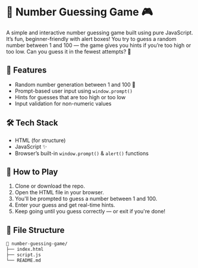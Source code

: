 # 🔢 Number Guessing Game 🎮

A simple and interactive number guessing game built using pure JavaScript. It’s fun, beginner-friendly with alert boxes! You try to guess a random number between 1 and 100 — the game gives you hints if you’re too high or too low. Can you guess it in the fewest attempts? 👀

## 🚀 Features

- Random number generation between 1 and 100 🎲
- Prompt-based user input using `window.prompt()`
- Hints for guesses that are too high or too low
- Input validation for non-numeric values


## 🛠️ Tech Stack

- HTML (for structure)
- JavaScript ✨
- Browser’s built-in `window.prompt()` & `alert()` functions

## 🧠 How to Play

1. Clone or download the repo.
2. Open the HTML file in your browser.
3. You'll be prompted to guess a number between 1 and 100.
4. Enter your guess and get real-time hints.
5. Keep going until you guess correctly — or exit if you're done!


## 📂 File Structure

```bash
📁 number-guessing-game/
├── index.html
├── script.js
└── README.md
